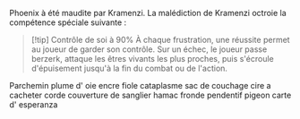 Phoenix à été maudite par Kramenzi.
La malédiction de Kramenzi octroie la compétence spéciale suivante :

> [!tip] Contrôle de soi à 90%
> À chaque frustration, une réussite permet au joueur de garder son contrôle. Sur un échec, le joueur passe berzerk, attaque les êtres vivants les plus proches, puis s'écroule d'épuisement jusqu'à la fin du combat ou de l'action.

Parchemin
plume d' oie
encre
fiole
cataplasme
sac de couchage
cire a cacheter
corde
couverture de sanglier
hamac
fronde
pendentif pigeon
carte d' esperanza
